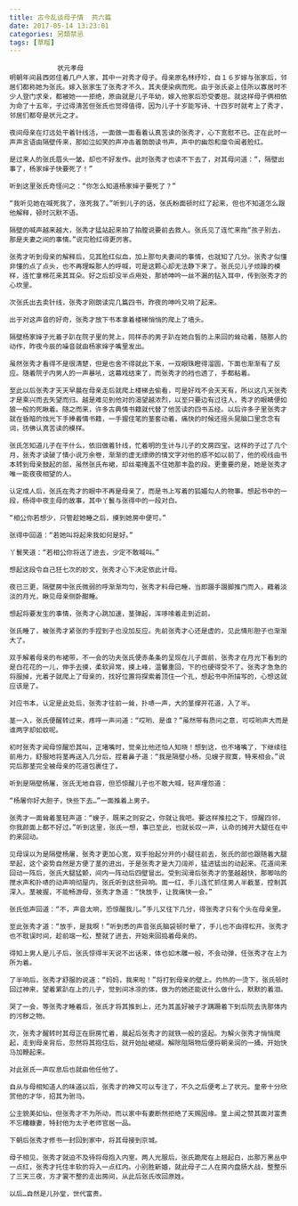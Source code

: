 ```yaml
---
title: 古今乱谈母子情  共六篇
date: 2017-05-14 13:23:01
categories: 另類禁忌
tags: [草榴]
---
```

                状元孝母
    明朝年间县西郊住着几户人家，其中一对秀才母子。母亲原名林纾珍，自１６岁嫁与张家后，邻居们都称她为张氏。嫁入张家生了张秀才不久，其夫便染病而死。由于张氏姿上佳所以寡居时不少人登门求亲，都被她一一拒绝，原由就是儿子年幼，嫁入他家后恐受委屈。就这样母子俩相依为命了十五年，子过得清苦但张氏也觉得值得，因为儿子十岁能写诗、十四岁时就考上了秀才，邻居们都夸是状元之才。

    夜间母亲在灯远处干着针线活，一面做一面看着认真苦读的张秀才，心下宽慰不已。正在此时一声声言语由隔壁传来，那如泣如笑的声冲击着朗朗读书声，声中的幽怨和糜令闻者脸红。

    是过来人的张氏眉头一皱，却也不好发作。此时张秀才也读不下去了，对其母问道：“，隔壁出事了，杨家婶子快要死了！”

    听到这里张氏奇怪问之：“你怎么知道杨家婶子要死了？”

    “我听见她在喊死我了，涨死我了。”听到儿子的话，张氏粉面顿时红了起来，但也不知道怎么跟他解释，顿时沉默不语。

    隔壁的喊声越来越大，张秀才猛站起来拍了拍膛说要前去救人。张氏见了连忙来拖“孩子别去，那是夫妻之间的事情。”说完脸红得更厉害。

    张秀才听到母亲的解释后，见其脸红似血，加上那句夫妻间的事情，也就知了几分。张秀才似懂非懂的点了点头，也不再理睬那人的呼喊，可是这颗心却无法静下来了。张氏见儿子烦躁的模样，连忙拿棉花来其耳朵。好之后却没半点用处，那娇呻吟一丝不漏的钻入耳中，传到张秀才的心坎里。

    次张氏出去卖针线，张秀才刚朗读完几篇四书，昨夜的呻吟又响了起来。

    出于对这声音的好奇，张秀才放下书本拿着楼梯悄悄的爬上了墙头。

    隔壁杨家婶子光着子趴在院子里的凳上，同样赤的男子趴在她白皙的上来回的耸动着，随那人的动作，昨夜今辰的噪音就由杨家婶子嘴里发出。

    虽然张秀才看得不是很清楚，但是也舍不得就此下来，一双眼珠瞪得溜圆，下面也渐渐有了反应。随着院子内男人的一声暴吼，这幕戏结束了，而张秀才的裆也透了，手都粘着。

    至此以后张秀才天天早晨在母亲走后就爬上楼梯去偷看，可是好戏不会天天有，所以这几天张秀才是乘兴而去失望而归。越是难见到他对的渴望越浓烈，以至只要边有过往人，秀才的眼睛便如狼一般的死瞅着。随之而来，许多古典情书籍就代替了他苦读的四书五经。以后许多子里张秀才就在昏暗的烛光下手捧着情书籍，一手握住笔的茎套动着，痛快的时候还摇头晃脑口里念念有词，彷佛认真苦读的模样。

    张氏怎知道儿子在干什么，依旧做着针线，忙着明的生计与儿子的文房四宝。这样的子过了几个月，张秀才读破了情小说万余卷，渐渐的虚无缥缈的情文字对他的惑不如以前了，他的视线由书本转到母亲鼓起的部，虽然张氏布裙，却丝毫掩盖不住她那丰盈的段。更重要的是，她是张秀才唯一能夜夜相望的人。

    认定成人后，张氏在秀才的眼中不再是母亲了，而是书上写着的狐媚勾人的物事。想起书中的一段，杨得中夜主母的故事，其中丫鬟与张得中的一段对白。

    “相公你若想少，只管趁她睡之后，摸到她房中便可。”

    张得中回道：“若她叫将起来我如何是好。”

    丫鬟笑道：“若相公你将送了进去，少定不敢喊叫。”

    想起这段令自己狂七次的妙文，张秀才心下决定依此计母。

    夜已三更，隔壁房中张氏微弱的呼渐渐均匀，张秀才料母已睡，当即蹑手蹑脚推门而入，藉着淡淡的月光，瞅见母亲侧卧酣睡。

    想起将要发生的事情，张秀才心跳加速，茎弹起，浑哆嗦着走到近前。

    张氏睡了，被张秀才紧张的手捏到子也没加反应。先前张秀才心还是虚的，见此情形胆子也渐渐大了。

    双手解着母亲的布裙带，不一会的功夫张氏便赤条条的呈现在儿子面前，张秀才在月光下看到的是白花花的一儿，伸手去摸，柔软异常，摸上峰，温馨重回，下的也硬得受不了。张秀才急急的将服掉，光着子就爬上了母亲的，找好位置将探索着顶住一个孔，想起书中所描写的，心想这就应该是了。

    对应书本，认定是此处后，张秀才往前一耸，扑哧一声，大的茎撑开花道，入了半。

    茎一入，张氏便醒转过来，疼呼一声问道：“哎哟、是谁？”虽然带有质问之意，可哎哟声大而是谁两字却如蚊呢。

    初时张秀才闻母惊醒恐其叫，正堵嘴时，觉亲比他还怕人知晓！想到这，也不堵嘴了，下继续往前用力，舒服地将茎再送入几分后，捏着鼻子道：“我是隔壁小杨，见嫂子寂寞，特来相会。”说完后那茎完全被母亲的花道包裹住了。

    听到是隔壁杨屠，张氏无地自容，但恐惊醒儿子也不敢大喊，轻声埋怨道：

    “杨屠你好大胆子，快些下去…”一面推着上男子。

    张秀才一面耸着茎轻声道：“嫂子，既来之则安之，你就让我吧。要这样推拉之下，惊醒四邻，你我颜面上都不好过。”听到这里，张氏一想，事已至此，也就长叹一声，认命的摊开大腿任在中的来回动。

    见母误以为是隔壁杨屠，张秀才更加心宽，双手抬起分开的小腿往前去，张氏的部也跟随着大腿举起，这个姿势自然是方便了茎的进出，于是张秀才是大刀阔斧，猛进猛出的动起来。花道间来回动一阵后，张氏大腿猛颤，间内一阵动后四壁冒出。受到润滑后张秀才的茎越越快，那唧咕的搅水声和扑哧的动声响彻屋内，张氏听到这些异响。面一红，手儿连忙抓住男人半截茎，控制其深入。茎被握，不能畅游母，张秀才急道：“快放手，让我痛快一会。”

    张氏低声回道：“不，声音太响，恐惊醒我儿。”手儿又往下几分，得张秀才只有个头在母亲里。

    至此张秀才道：“放手，是我啊！”听到悉的声音张氏脑袋顿时晕了，手儿也不由得松开。张秀才也不耽误时间，趁前端一松，整就了进去，开始来回捣着母亲的。

    得知上男人是儿子后，张氏惊得半天说不出话来，体也如木雕一般，不会动弹，任张秀才在上为所为着。

    了半响后，张秀才舒服的说道：“妈妈，我来啦！”将打到母亲的壁上。灼热的一烫下，张氏顿时回过神来，望着累趴在上的儿子，觉到间冰凉的体，做为的她还能说什么做什么，默默的着泪。

    哭了一会，等张秀才睡着后，张氏才将其推到上，还为其盖好被子才蹒跚着下到后院去洗那体内的污秽之物。

    次，张秀才醒转时其母正在厨房忙着，晨起后张秀才的就铁一般的竖起。为解火张秀才悄悄爬起，走到母亲背后，忽然将其抱住后，就开始扯裙褪。解除阻隔物后便将朝亲润的一捅，开始快马加鞭起来。

    对此张氏一声叹息后也就由他任他了。

    自从与母相知道人的味道以后，张秀才的神又可以专注了，不久之后便考上了状元。皇帝十分欣赏他的才华，招其为驸马。

    公主貌美如仙，但张秀才不为所动，而以家中有妻断然拒绝了天赐因缘。皇上闻之赞其面对富贵不忘糟糠妻，特封他为太子老师官居一品。

    下朝后张秀才修书一封回到家中，将其母接到京城。

    母子相见，张秀才就迫不及待将母抱入内室。两人光服后，张氏跪爬在上翘起白，出那万黑丛中一点红，张秀才托住丰软的将入一点红内。小别胜新婚，就此母子二人在房内盘肠大战，整整乐了三天三夜，方才裳不整的走出房间，从此后张氏改回原姓。

    以后…自然是儿孙堂，世代富贵。